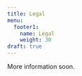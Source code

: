 ```yaml
---
title: Legal
menu:
  footer1:
    name: Legal
    weight: 30
draft: true
---
```


More information soon.

